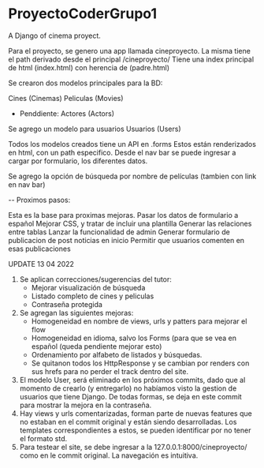 # ProyectoCoderGrupo1
A Django of cinema proyect.

Para el proyecto, se genero una app llamada cineproyecto.
La misma tiene el path derivado desde el principal /cineproyecto/
Tiene una index principal de html (index.html) con herencia de (padre.html)

Se crearon dos modelos principales para la BD:

Cines (Cinemas)
Peliculas (Movies)
- Penddiente: Actores (Actors)

Se agrego un modelo para usuarios
Usuarios (Users)

Todos los modelos creados tiene un API en .forms
Estos están renderizados en html, con un path especifico.
Desde el nav bar se puede ingresar a cargar por formulario, los diferentes datos.

Se agrego la opción de búsqueda por nombre de películas (tambien con link en nav bar)

-- Proximos pasos:

Esta es la base para proximas mejoras.
Pasar los datos de formulario a español
Mejorar CSS, y tratar de incluir una plantilla
Generar las relaciones entre tablas
Lanzar la funcionalidad de admin
Generar formulario de publicacion de post noticias en inicio
Permitir que usuarios comenten en esas publicaciones


UPDATE 13 04 2022
1) Se aplican correcciones/sugerencias del tutor:
    - Mejorar visualización de búsqueda
    - Listado completo de cines y peliculas
    - Contraseña protegida
2) Se agregan las siguientes mejoras:
    - Homogeneidad en nombre de views, urls y patters para mejorar el flow
    - Homogeneidad en idioma, salvo los Forms (para que se vea en español (queda pendiente mejorar esto)
    - Ordenamiento por alfabeto de listados y búsquedas.
    - Se quitanon todos los HttpResponse y se cambian por renders con sus hrefs para no perder el track dentro del site.
3) El modelo User, será eliminado en los próximos commits, dado que al momento de crearlo (y entregarlo) no habíamos visto la gestion de usuarios que tiene Django. De todas formas, se deja en este commit para mostrar la mejora en la contraseña.
4) Hay views y urls comentarizadas, forman parte de nuevas features que no estaban en el commit original y están siendo desarrolladas. Los templates correspondientes a estos, se pueden identificar por no tener el formato std.
5) Para testear el site, se debe ingresar a la 127.0.0.1:8000/cineproyecto/ como en le commit original. La navegación es intuitiva.

